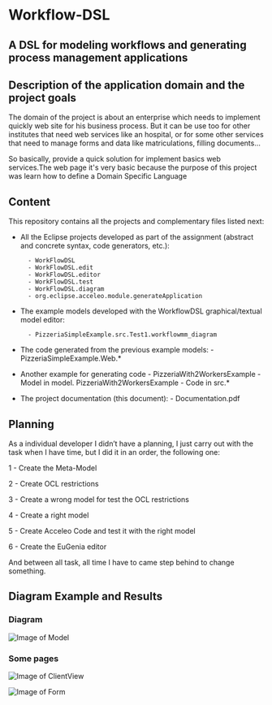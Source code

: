 # Workflow-DSL
## A DSL for modeling workflows and generating process management applications


## Description of the application domain and the project goals

The domain of the project is about an enterprise which needs to implement quickly web site for his business process. But it can be use too for other institutes that need web services like an hospital, or for some other services that need to manage forms and data like matriculations, filling documents...

So basically, provide a quick solution for implement basics web services.The web page it's very basic because the purpose of this project was learn how to define a Domain Specific Language


## Content
This repository contains all the projects and complementary files listed next:

- All the Eclipse projects developed as part of the assignment (abstract and concrete syntax, code generators, etc.):
	
		- WorkFlowDSL
		- WorkFlowDSL.edit
		- WorkFlowDSL.editor
		- WorkFlowDSL.test
		- WorkFlowDSL.diagram
		- org.eclipse.acceleo.module.generateApplication

- The example models developed with the WorkflowDSL graphical/textual model editor:
	
		- PizzeriaSimpleExample.src.Test1.workflowmm_diagram
		
- The code generated from the previous example models:
		- PizzeriaSimpleExample.Web.*

- Another example for generating code
		- PizzeriaWith2WorkersExample
		- Model in model. PizzeriaWith2WorkersExample
		- Code in src.*
		
- The project documentation (this document):
		- Documentation.pdf

## Planning
As a individual developer I didn’t have a planning, I just carry out with the task when I have time, but I did it in an order, the following one:

1 - Create the Meta-Model

2 - Create OCL restrictions

3 - Create a wrong model for test the OCL restrictions

4 - Create a right model

5 - Create Acceleo Code and test it with the right model

6 - Create the EuGenia editor


And between all task, all time I have to came step behind to change something.

## Diagram Example and Results

### Diagram


![Image of Model](https://github.com/JoseJuan98/MDE-for-Creating-a-Web-Page/tree/master/imgs/Diagram_Example.png)

### Some pages

![Image of ClientView](https://github.com/JoseJuan98/MDE-for-Creating-a-Web-Page/tree/master/imgs/Client.png)

![Image of Form](https://github.com/JoseJuan98/MDE-for-Creating-a-Web-Page/tree/master/imgs/form.png)
